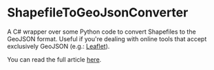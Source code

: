 # ShapefileToGeoJsonConverter
A C# wrapper over some Python code to convert Shapefiles to the GeoJSON format. Useful if you're dealing with online tools that accept exclusively GeoJSON (e.g.: [Leaflet](https://github.com/Leaflet/Leaflet)).

You can read the full article [here](https://somegenericdev.medium.com/convert-shapefiles-to-geojson-in-c-7d2d61a1e065).

